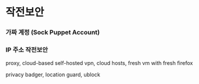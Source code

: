 # 작전보안



### 가짜 계정 (Sock Puppet Account)&#x20;



### IP 주소 작전보안&#x20;

proxy, cloud-based self-hosted vpn, cloud hosts, fresh vm with fresh firefox

privacy badger, location guard, ublock


